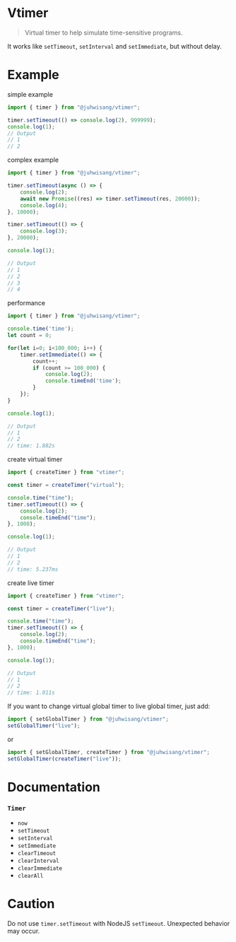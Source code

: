 # Vtimer
> Virtual timer to help simulate time-sensitive programs.

It works like `setTimeout`, `setInterval` and `setImmediate`, but without delay.


# Example

simple example
```typescript
import { timer } from "@juhwisang/vtimer";

timer.setTimeout(() => console.log(2), 999999);
console.log(1);
// Output
// 1
// 2
```

complex example
```typescript
import { timer } from "@juhwisang/vtimer";

timer.setTimeout(async () => {
    console.log(2);
    await new Promise((res) => timer.setTimeout(res, 20000));
    console.log(4);
}, 10000);

timer.setTimeout(() => {
    console.log(3);
}, 20000);

console.log(1);

// Output
// 1
// 2
// 3
// 4
```

performance
```typescript
import { timer } from "@juhwisang/vtimer";

console.time('time');
let count = 0;

for(let i=0; i<100_000; i++) {
    timer.setImmediate(() => {
        count++;
        if (count >= 100_000) {
            console.log(2);
            console.timeEnd('time');
        }
    });
}

console.log(1);

// Output
// 1
// 2
// time: 1.882s
```

create virtual timer
```typescript
import { createTimer } from "vtimer";

const timer = createTimer("virtual");

console.time("time");
timer.setTimeout(() => {
    console.log(2);
    console.timeEnd("time");
}, 1000);

console.log(1);

// Output
// 1
// 2
// time: 5.237ms
```

create live timer
```typescript
import { createTimer } from "vtimer";

const timer = createTimer("live");

console.time("time");
timer.setTimeout(() => {
    console.log(2);
    console.timeEnd("time");
}, 1000);

console.log(1);

// Output
// 1
// 2
// time: 1.011s
```

If you want to change virtual global timer to live global timer, just add:

```typescript
import { setGlobalTimer } from "@juhwisang/vtimer";
setGlobalTimer("live");
```
or
```typescript
import { setGlobalTimer, createTimer } from "@juhwisang/vtimer";
setGlobalTimer(createTimer("live"));
```


# Documentation

### `Timer`
- `now`
- `setTimeout`
- `setInterval`
- `setImmediate`
- `clearTimeout`
- `clearInterval`
- `clearImmediate`
- `clearAll`



# Caution
Do not use `timer.setTimeout` with NodeJS `setTimeout`. Unexpected behavior may occur.